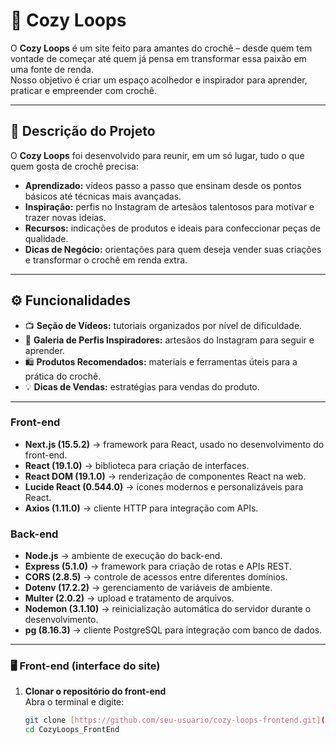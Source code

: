 # 🧶 Cozy Loops

O **Cozy Loops** é um site feito para amantes do crochê – desde quem tem vontade de começar até quem já pensa em transformar essa paixão em uma fonte de renda.  
Nosso objetivo é criar um espaço acolhedor e inspirador para aprender, praticar e empreender com crochê.

---

## 🌟 Descrição do Projeto

O **Cozy Loops** foi desenvolvido para reunir, em um só lugar, tudo o que quem gosta de crochê precisa:  
- **Aprendizado:** vídeos passo a passo que ensinam desde os pontos básicos até técnicas mais avançadas.  
- **Inspiração:** perfis no Instagram de artesãos talentosos para motivar e trazer novas ideias.  
- **Recursos:** indicações de produtos e ideais para confeccionar peças de qualidade.  
- **Dicas de Negócio:** orientações para quem deseja vender suas criações e transformar o crochê em renda extra.  

---

## ⚙️ Funcionalidades

- 📺 **Seção de Vídeos:** tutoriais organizados por nível de dificuldade.  
- 📸 **Galeria de Perfis Inspiradores:** artesãos do Instagram para seguir e aprender.  
- 🛍️ **Produtos Recomendados:** materiais e ferramentas úteis para a prática do crochê.  
- 💡 **Dicas de Vendas:** estratégias para vendas do produto.  

---

### Front-end
- **Next.js (15.5.2)** → framework para React, usado no desenvolvimento do front-end.  
- **React (19.1.0)** → biblioteca para criação de interfaces.  
- **React DOM (19.1.0)** → renderização de componentes React na web.  
- **Lucide React (0.544.0)** → ícones modernos e personalizáveis para React.  
- **Axios (1.11.0)** → cliente HTTP para integração com APIs.  

### Back-end
- **Node.js** → ambiente de execução do back-end.  
- **Express (5.1.0)** → framework para criação de rotas e APIs REST.  
- **CORS (2.8.5)** → controle de acessos entre diferentes domínios.  
- **Dotenv (17.2.2)** → gerenciamento de variáveis de ambiente.  
- **Multer (2.0.2)** → upload e tratamento de arquivos.  
- **Nodemon (3.1.10)** → reinicialização automática do servidor durante o desenvolvimento.  
- **pg (8.16.3)** → cliente PostgreSQL para integração com banco de dados.

---

### 🖥️ Front-end (interface do site)

1. **Clonar o repositório do front-end**  
   Abra o terminal e digite:  
   ```bash
   git clone [https://github.com/seu-usuario/cozy-loops-frontend.git](https://github.com/imlaurinhaaa/CozyLoops_FrontEnd.git)
   cd CozyLoops_FrontEnd

